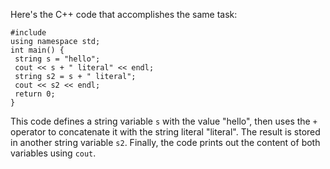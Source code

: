 Here's the C++ code that accomplishes the same task:
```
#include 
using namespace std;
int main() {
 string s = "hello";
 cout << s + " literal" << endl;
 string s2 = s + " literal";
 cout << s2 << endl;
 return 0;
}
```
This code defines a string variable `s` with the value "hello", then uses the `+` operator to concatenate it with the string literal "literal". The result is stored in another string variable `s2`. Finally, the code prints out the content of both variables using `cout`.

